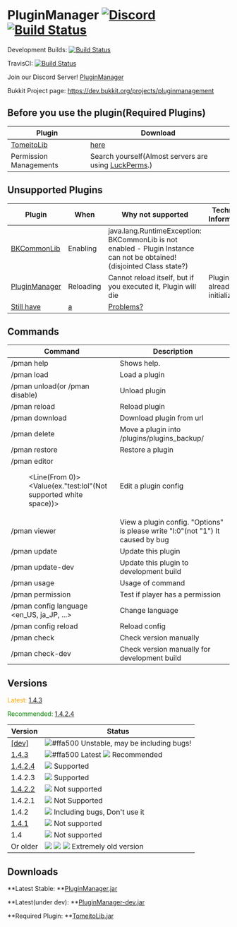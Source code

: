 
# PluginManager [![Discord](https://discordapp.com/api/guilds/444356644109811713/embed.png)](https://discord.gg/hkkF8nF) [![Build Status](https://ci.rht0910.tk/job/PluginManager/badge/icon)](https://ci.rht0910.tk/job/PluginManager/) 

Development Builds: [![Build Status](https://ci.rht0910.tk/job/PluginManager-dev/badge/icon)](https://ci.rht0910.tk/job/PluginManager-dev/)

TravisCI: [![Build Status](https://travis-ci.org/rht0910/PluginManager.svg?branch=master)](https://travis-ci.org/rht0910/PluginManager)

Join our Discord Server! [PluginManager](https://discord.gg/hkkF8nF)

Bukkit Project page: https://dev.bukkit.org/projects/pluginmanagement


## Before you use the plugin(Required Plugins)
| Plugin | Download |
| ------ | -------- |
| [TomeitoLib](https://github.com/rht0910/TomeitoLib/) | [here](https://dl.rht0910.tk/TomeitoLib.jar) |
| Permission Managements | Search yourself(Almost servers are using [LuckPerms](https://github.com/lucko/LuckPerms/).) |

## Unsupported Plugins
| Plugin | When | Why not supported | Technical Information |
| ------ | ---- | --------------- | -------------- |
| [BKCommonLib](https://github.com/bergerhealer/BKCommonLib) | Enabling | java.lang.RuntimeException: BKCommonLib is not enabled - Plugin Instance can not be obtained! (disjointed Class state?) | |
| [PluginManager](https://github.com/rht0910/PluginManager/) | Reloading | Cannot reload itself, but if you executed it, Plugin will die | Plugin is already initialized |
| [Still have](https://github.com/rht0910/PluginManager/issues/) | [ a ](https://github.com/rht0910/PluginManager/issues/) | [Problems?](https://github.com/rht0910/PluginManager/issues/) | |

## Commands
| Command | Description |
| ---------------------- | --------------------------------- |
| /pman help | Shows help. |
| /pman load <Plugin> | Load a plugin |
| /pman unload(or /pman disable) <Plugin> | Unload plugin |
| /pman reload <Plugin> | Reload plugin |
| /pman download <FileName> <URL> | Download plugin from url |
| /pman delete <PluginFileName> <Backup file name> | Move a plugin into /plugins/plugins_backup/ |
| /pman restore <FileName> | Restore a plugin |
| /pman editor <Dir> <File> <Line(From 0)> <Value(ex."test:lol"(Not supported white space))> | Edit a plugin config |
| /pman viewer <Dir> <File> <Options> | View a plugin config. "Options" is please write "l:0"(not "1") It caused by bug |
| /pman update | Update this plugin |
| /pman update-dev | Update this plugin to development build |
| /pman usage <Command> | Usage of command |
| /pman permission <ID> <Permission Node> | Test if player has a permission |
| /pman config language <en_US, ja_JP, ...> | Change language |
| /pman config reload | Reload config |
| /pman check | Check version manually |
| /pman check-dev | Check version manually for development build |

## Versions

<span style="color:orange">Latest: [1.4.3](https://github.com/rht0910/PluginManager/releases/tag/1.4.3)</span>

<span style="color:green">Recommended: [1.4.2.4](https://github.com/rht0910/PluginManager/releases/tag/1.4.2.4)</span>

| Version | Status |
| ----- | ----- |
| [\[dev\]](https://github.com/rht0910/PluginManager/tree/dev) | ![#ffa500](https://placehold.it/15/ffa500/000000?text=+) Unstable, may be including bugs! |
| [1.4.3](https://github.com/rht0910/PluginManager/releases/tag/1.4.3) | ![#ffa500](https://placehold.it/15/ffa500/000000?text=+) Latest ![](https://placehold.it/15/00ff00/000000?text=+) Recommended|
| [1.4.2.4](https://github.com/rht0910/PluginManager/releases/tag/1.4.2.4) | ![](https://placehold.it/15/00ff00/000000?text=+) Supported |
| 1.4.2.3 | ![](https://placehold.it/15/00ff00/000000?text=+) Supported |
| [1.4.2.2](https://github.com/rht0910/PluginManager/releases/tag/1.4.2.2) | ![](https://placehold.it/15/ff0000/000000?text=+) Not supported |
| 1.4.2.1 | ![](https://placehold.it/15/ff0000/000000?text=+) Not Supported |
| 1.4.2 | ![](https://placehold.it/15/ff0000/000000?text=+) Including bugs, Don't use it |
| [1.4.1](https://github.com/rht0910/PluginManager/releases/tag/1.4.1) | ![](https://placehold.it/15/ff0000/000000?text=+) Not supported |
| 1.4 | ![](https://placehold.it/15/ff0000/000000?text=+) Not supported |
| Or older | ![](https://placehold.it/15/ff0000/000000?text=+) ![](https://placehold.it/15/ff0000/000000?text=+) ![](https://placehold.it/15/ff0000/000000?text=+) Extremely old version |

## Downloads
**Latest Stable: **[PluginManager.jar](https://storage.rht0910.tk/download/PluginManager.jar)

**Latest(under dev): **[PluginManager-dev.jar](https://storage.rht0910.tk/download/PluginManager-dev.jar)

**Required Plugin: **[TomeitoLib.jar](https://storage.rht0910.tk/download/TomeitoLib.jar)
